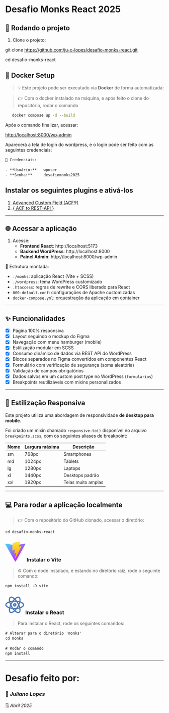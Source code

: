 # Desafio Monks React 2025


## 🚀 Rodando o projeto

1. Clone o projeto:


git clone https://github.com/ju-c-lopes/desafio-monks-react.git

cd desafio-monks-react

## 🐳 Docker Setup

> 💡 Este projeto pode ser executado via **Docker** de forma automatizada:

> 👉 Com o docker instalado na máquina, e após feito o clone do repositório, rodar o comando

```bash
   docker compose up -d --build
```

Após o comando finalizar, acessar:

[http://localhost:8000/wp-admin](http://localhost:8000/wp-admin)

Aparecerá a tela de login do wordpress, e o login pode ser feito com as seguintes credenciais:

```
🔐 Credenciais:

- **Usuário:**   wpuser
- **Senha:**     desafiomonks2025
```

## Instalar os seguintes plugins e ativá-los

1. [Advanced Custom Field (ACF&reg;)](http://localhost:8000/wp-admin/plugin-install.php?s=advanced-custom-type&tab=search&type=term)
2. [{ ACF to REST-API }](http://localhost:8000/wp-admin/plugin-install.php?s=acf-for-rest-api&tab=search&type=term)
---

## 🌐 Acessar a aplicação

1. Acesse:
   - **Frontend React**: http://localhost:5173
   - **Backend WordPress**: http://localhost:8000
   - **Painel Admin**: http://localhost:8000/wp-admin

📁 Estrutura montada:
- `./monks`: aplicação React (Vite + SCSS)
- `./wordpress`: tema WordPress customizado
- `.htaccess`: regras de rewrite e CORS liberado para React
- `000-default.conf`: configurações de Apache customizadas
- `docker-compose.yml`: orquestração da aplicação em container

---

## ✨ Funcionalidades

- [x] Página 100% responsiva
- [x] Layout seguindo o mockup do Figma
- [x] Navegação com menu hamburger (mobile)
- [x] Estilização modular em SCSS
- [x] Consumo dinâmico de dados via REST API do WordPress
- [x] Blocos separados no Figma convertidos em componentes React
- [x] Formulário com verificação de segurança (soma aleatória)
- [x] Validação de campos obrigatórios
- [x] Dados salvos em um custom post type no WordPress (`formularios`)
- [x] Breakpoints reutilizáveis com mixins personalizados

---

## 🧩 Estilização Responsiva

Este projeto utiliza uma abordagem de responsividade **de desktop para mobile**.

Foi criado um mixin chamado `responsive-to()` disponível no arquivo `breakpoints.scss`, com os seguintes aliases de breakpoint:

| Nome  | Largura máxima | Descrição         |
|-------|----------------|-------------------|
| sm    | 768px          | Smartphones       |
| md    | 1024px         | Tablets           |
| lg    | 1280px         | Laptops           |
| xl    | 1440px         | Desktops padrão   |
| xxl   | 1920px         | Telas muito amplas|

<hr />

## 💻 Para rodar a aplicação localmente

> 👉 Com o repositório do GitHub clonado, acessar o diretório:

```
cd desafio-monks-react
```

###  ![Vite](./monks/public/vite.svg) Instalar o Vite

> ⚙️ Com o node instalado, e estando no diretório raíz, rode o seguinte comando:

```
npm install -D vite
```

### ![React](./monks/public/react.svg) Instalar o React

> Para instalar o React, rode os seguintes comandos:

```
# Alterar para o diretório 'monks'
cd monks

# Rodar o comando
npm install
```

---

# Desafio feito por:
### 👤 *Juliano Lopes* 
🗓️ *Abril 2025*